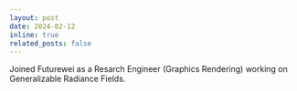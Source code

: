 ```yaml
---
layout: post
date: 2024-02-12
inline: true
related_posts: false
---
```


Joined Futurewei as a Resarch Engineer (Graphics Rendering) working on Generalizable Radiance Fields.